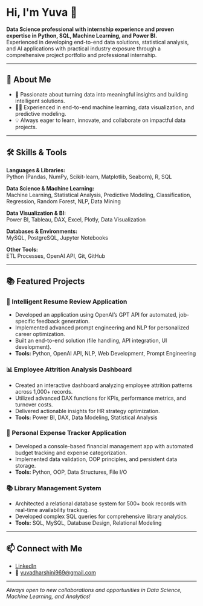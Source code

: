# Hi, I'm Yuva 👋

**Data Science professional with internship experience and proven expertise in Python, SQL, Machine Learning, and Power BI.**  
Experienced in developing end-to-end data solutions, statistical analysis, and AI applications with practical industry exposure through a comprehensive project portfolio and professional internship.

---

## 🚀 About Me

- 🔬 Passionate about turning data into meaningful insights and building intelligent solutions.
- 👩‍💻 Experienced in end-to-end machine learning, data visualization, and predictive modeling.
- 💡 Always eager to learn, innovate, and collaborate on impactful data projects.

---

## 🛠️ Skills & Tools

**Languages & Libraries:**  
Python (Pandas, NumPy, Scikit-learn, Matplotlib, Seaborn), R, SQL

**Data Science & Machine Learning:**  
Machine Learning, Statistical Analysis, Predictive Modeling, Classification, Regression, Random Forest, NLP, Data Mining

**Data Visualization & BI:**  
Power BI, Tableau, DAX, Excel, Plotly, Data Visualization

**Databases & Environments:**  
MySQL, PostgreSQL, Jupyter Notebooks

**Other Tools:**  
ETL Processes, OpenAI API, Git, GitHub

---

## 📚 Featured Projects

### 📝 Intelligent Resume Review Application
- Developed an application using OpenAI’s GPT API for automated, job-specific feedback generation.
- Implemented advanced prompt engineering and NLP for personalized career optimization.
- Built an end-to-end solution (file handling, API integration, UI development).
- **Tools:** Python, OpenAI API, NLP, Web Development, Prompt Engineering

### 📊 Employee Attrition Analysis Dashboard
- Created an interactive dashboard analyzing employee attrition patterns across 1,000+ records.
- Utilized advanced DAX functions for KPIs, performance metrics, and turnover costs.
- Delivered actionable insights for HR strategy optimization.
- **Tools:** Power BI, DAX, Data Modeling, Statistical Analysis

### 💸 Personal Expense Tracker Application
- Developed a console-based financial management app with automated budget tracking and expense categorization.
- Implemented data validation, OOP principles, and persistent data storage.
- **Tools:** Python, OOP, Data Structures, File I/O

### 📚 Library Management System
- Architected a relational database system for 500+ book records with real-time availability tracking.
- Developed complex SQL queries for comprehensive library analytics.
- **Tools:** SQL, MySQL, Database Design, Relational Modeling

---

## 📫 Connect with Me

- [LinkedIn](https://www.linkedin.com/in/yuva-dharshini-967475207?utm_source=share&utm_campaign=share_via&utm_content=profile&utm_medium=android_app)
- 📧 yuvadharshini969@gmail.com

---

_Always open to new collaborations and opportunities in Data Science, Machine Learning, and Analytics!_

<!--
**Yuvaindhu/Yuvaindhu** is a ✨ _special_ ✨ repository because its `README.md` (this file) appears on your GitHub profile.

Here are some ideas to get you started:

- 🔭 I’m currently working on ...
- 🌱 I’m currently learning ...
- 👯 I’m looking to collaborate on ...
- 🤔 I’m looking for help with ...
- 💬 Ask me about ...
- 📫 How to reach me: ...
- 😄 Pronouns: ...
- ⚡ Fun fact: ...
-->

